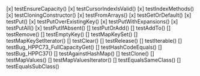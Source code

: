 [x] testEnsureCapacity()
[x] testCursorIndexIsValid()
[x] testIndexMethods()
[x] testCloningConstructor()
[x] testFromArrays()
[x] testGetOrDefault()
[x] testPut()
[x] testPutOverExistingKey()
[x] testPutWithExpansions()
[x] testPutAll()
[x] testPutIfAbsent()
[] testPutOrAdd()
[] testAddTo()
[] testRemove()
[] testEmptyKey()
[] testMapKeySet()
[] testMapKeySetIterator()
[] testClear()
[] testRelease()
[] testIterable()
[] testBug_HPPC73_FullCapacityGet()
[] testHashCodeEquals()
[] testBug_HPPC37()
[] testAgainstHashMap()
[] testClone()
[] testMapValues()
[] testMapValuesIterator()
[] testEqualsSameClass()
[] testEqualsSubClass()
